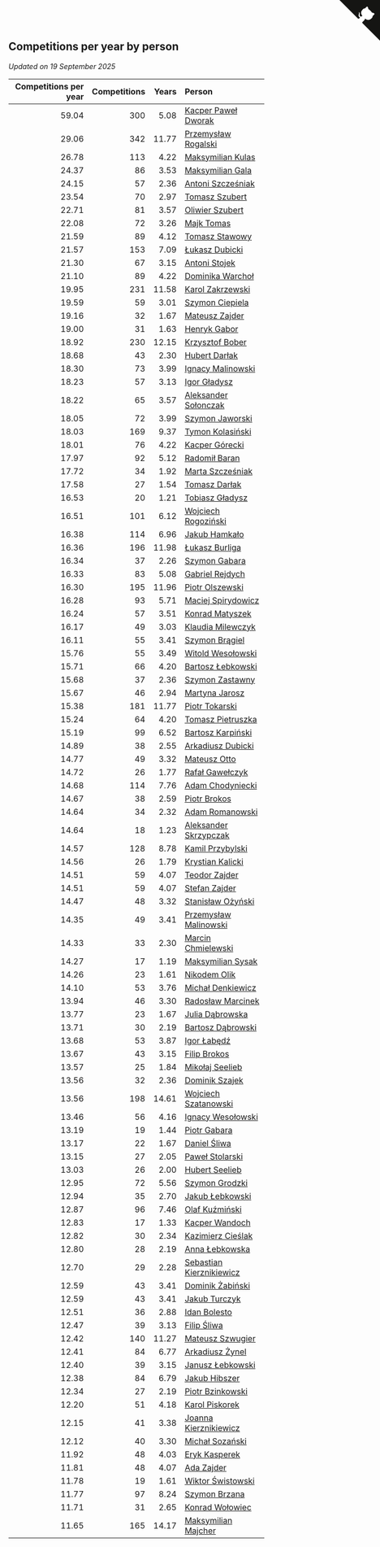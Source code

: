 ## Competitions per year by person

*Updated on 19 September 2025*

| Competitions per year | Competitions | Years | Person |
| ---: | ---: | ---: | :--- |
| 59.04 | 300 | 5.08 | [Kacper Paweł Dworak](https://www.worldcubeassociation.org/persons/2020DWOR01) |
| 29.06 | 342 | 11.77 | [Przemysław Rogalski](https://www.worldcubeassociation.org/persons/2013ROGA02) |
| 26.78 | 113 | 4.22 | [Maksymilian Kulas](https://www.worldcubeassociation.org/persons/2021KULA02) |
| 24.37 | 86 | 3.53 | [Maksymilian Gala](https://www.worldcubeassociation.org/persons/2022GALA01) |
| 24.15 | 57 | 2.36 | [Antoni Szcześniak](https://www.worldcubeassociation.org/persons/2023SZCZ04) |
| 23.54 | 70 | 2.97 | [Tomasz Szubert](https://www.worldcubeassociation.org/persons/2022SZUB02) |
| 22.71 | 81 | 3.57 | [Oliwier Szubert](https://www.worldcubeassociation.org/persons/2022SZUB01) |
| 22.08 | 72 | 3.26 | [Majk Tomas](https://www.worldcubeassociation.org/persons/2022TOMA05) |
| 21.59 | 89 | 4.12 | [Tomasz Stawowy](https://www.worldcubeassociation.org/persons/2021STAW01) |
| 21.57 | 153 | 7.09 | [Łukasz Dubicki](https://www.worldcubeassociation.org/persons/2018DUBI01) |
| 21.30 | 67 | 3.15 | [Antoni Stojek](https://www.worldcubeassociation.org/persons/2022STOJ03) |
| 21.10 | 89 | 4.22 | [Dominika Warchoł](https://www.worldcubeassociation.org/persons/2021WARC01) |
| 19.95 | 231 | 11.58 | [Karol Zakrzewski](https://www.worldcubeassociation.org/persons/2014ZAKR01) |
| 19.59 | 59 | 3.01 | [Szymon Ciepiela](https://www.worldcubeassociation.org/persons/2022CIEP01) |
| 19.16 | 32 | 1.67 | [Mateusz Zajder](https://www.worldcubeassociation.org/persons/2024ZAJD01) |
| 19.00 | 31 | 1.63 | [Henryk Gabor](https://www.worldcubeassociation.org/persons/2024GABO02) |
| 18.92 | 230 | 12.15 | [Krzysztof Bober](https://www.worldcubeassociation.org/persons/2013BOBE01) |
| 18.68 | 43 | 2.30 | [Hubert Darłak](https://www.worldcubeassociation.org/persons/2023DARL03) |
| 18.30 | 73 | 3.99 | [Ignacy Malinowski](https://www.worldcubeassociation.org/persons/2021MALI02) |
| 18.23 | 57 | 3.13 | [Igor Gładysz](https://www.worldcubeassociation.org/persons/2022GLAD01) |
| 18.22 | 65 | 3.57 | [Aleksander Sołonczak](https://www.worldcubeassociation.org/persons/2022SOLO01) |
| 18.05 | 72 | 3.99 | [Szymon Jaworski](https://www.worldcubeassociation.org/persons/2021JAWO01) |
| 18.03 | 169 | 9.37 | [Tymon Kolasiński](https://www.worldcubeassociation.org/persons/2016KOLA02) |
| 18.01 | 76 | 4.22 | [Kacper Górecki](https://www.worldcubeassociation.org/persons/2021GORE01) |
| 17.97 | 92 | 5.12 | [Radomił Baran](https://www.worldcubeassociation.org/persons/2020BARA02) |
| 17.72 | 34 | 1.92 | [Marta Szcześniak](https://www.worldcubeassociation.org/persons/2023SZCZ07) |
| 17.58 | 27 | 1.54 | [Tomasz Darłak](https://www.worldcubeassociation.org/persons/2024DARL01) |
| 16.53 | 20 | 1.21 | [Tobiasz Gładysz](https://www.worldcubeassociation.org/persons/2024GLAD02) |
| 16.51 | 101 | 6.12 | [Wojciech Rogoziński](https://www.worldcubeassociation.org/persons/2019ROGO04) |
| 16.38 | 114 | 6.96 | [Jakub Hamkało](https://www.worldcubeassociation.org/persons/2018HAMK01) |
| 16.36 | 196 | 11.98 | [Łukasz Burliga](https://www.worldcubeassociation.org/persons/2013BURL01) |
| 16.34 | 37 | 2.26 | [Szymon Gabara](https://www.worldcubeassociation.org/persons/2023GABA01) |
| 16.33 | 83 | 5.08 | [Gabriel Rejdych](https://www.worldcubeassociation.org/persons/2020REJD01) |
| 16.30 | 195 | 11.96 | [Piotr Olszewski](https://www.worldcubeassociation.org/persons/2013OLSZ02) |
| 16.28 | 93 | 5.71 | [Maciej Spirydowicz](https://www.worldcubeassociation.org/persons/2020SPIR01) |
| 16.24 | 57 | 3.51 | [Konrad Matyszek](https://www.worldcubeassociation.org/persons/2022MATY02) |
| 16.17 | 49 | 3.03 | [Klaudia Milewczyk](https://www.worldcubeassociation.org/persons/2022MILE05) |
| 16.11 | 55 | 3.41 | [Szymon Brągiel](https://www.worldcubeassociation.org/persons/2022BRAG03) |
| 15.76 | 55 | 3.49 | [Witold Wesołowski](https://www.worldcubeassociation.org/persons/2022WESO01) |
| 15.71 | 66 | 4.20 | [Bartosz Łebkowski](https://www.worldcubeassociation.org/persons/2021LEBK01) |
| 15.68 | 37 | 2.36 | [Szymon Zastawny](https://www.worldcubeassociation.org/persons/2023ZAST01) |
| 15.67 | 46 | 2.94 | [Martyna Jarosz](https://www.worldcubeassociation.org/persons/2022JARO01) |
| 15.38 | 181 | 11.77 | [Piotr Tokarski](https://www.worldcubeassociation.org/persons/2013TOKA01) |
| 15.24 | 64 | 4.20 | [Tomasz Pietruszka](https://www.worldcubeassociation.org/persons/2021PIET01) |
| 15.19 | 99 | 6.52 | [Bartosz Karpiński](https://www.worldcubeassociation.org/persons/2019KARP03) |
| 14.89 | 38 | 2.55 | [Arkadiusz Dubicki](https://www.worldcubeassociation.org/persons/2023DUBI01) |
| 14.77 | 49 | 3.32 | [Mateusz Otto](https://www.worldcubeassociation.org/persons/2022OTTO01) |
| 14.72 | 26 | 1.77 | [Rafał Gawełczyk](https://www.worldcubeassociation.org/persons/2023GAWE01) |
| 14.68 | 114 | 7.76 | [Adam Chodyniecki](https://www.worldcubeassociation.org/persons/2017CHOD02) |
| 14.67 | 38 | 2.59 | [Piotr Brokos](https://www.worldcubeassociation.org/persons/2023BROK01) |
| 14.64 | 34 | 2.32 | [Adam Romanowski](https://www.worldcubeassociation.org/persons/2023ROMA10) |
| 14.64 | 18 | 1.23 | [Aleksander Skrzypczak](https://www.worldcubeassociation.org/persons/2024SKRZ01) |
| 14.57 | 128 | 8.78 | [Kamil Przybylski](https://www.worldcubeassociation.org/persons/2016PRZY01) |
| 14.56 | 26 | 1.79 | [Krystian Kalicki](https://www.worldcubeassociation.org/persons/2023KALI10) |
| 14.51 | 59 | 4.07 | [Teodor Zajder](https://www.worldcubeassociation.org/persons/2021ZAJD03) |
| 14.51 | 59 | 4.07 | [Stefan Zajder](https://www.worldcubeassociation.org/persons/2021ZAJD02) |
| 14.47 | 48 | 3.32 | [Stanisław Ożyński](https://www.worldcubeassociation.org/persons/2022OZYN01) |
| 14.35 | 49 | 3.41 | [Przemysław Malinowski](https://www.worldcubeassociation.org/persons/2022MALI01) |
| 14.33 | 33 | 2.30 | [Marcin Chmielewski](https://www.worldcubeassociation.org/persons/2023CHMI01) |
| 14.27 | 17 | 1.19 | [Maksymilian Sysak](https://www.worldcubeassociation.org/persons/2024SYSA01) |
| 14.26 | 23 | 1.61 | [Nikodem Olik](https://www.worldcubeassociation.org/persons/2024OLIK01) |
| 14.10 | 53 | 3.76 | [Michał Denkiewicz](https://www.worldcubeassociation.org/persons/2021DENK01) |
| 13.94 | 46 | 3.30 | [Radosław Marcinek](https://www.worldcubeassociation.org/persons/2022MARC05) |
| 13.77 | 23 | 1.67 | [Julia Dąbrowska](https://www.worldcubeassociation.org/persons/2024DABR01) |
| 13.71 | 30 | 2.19 | [Bartosz Dąbrowski](https://www.worldcubeassociation.org/persons/2023DABR07) |
| 13.68 | 53 | 3.87 | [Igor Łabędź](https://www.worldcubeassociation.org/persons/2021LABE01) |
| 13.67 | 43 | 3.15 | [Filip Brokos](https://www.worldcubeassociation.org/persons/2022BROK03) |
| 13.57 | 25 | 1.84 | [Mikołaj Seelieb](https://www.worldcubeassociation.org/persons/2023SEEL04) |
| 13.56 | 32 | 2.36 | [Dominik Szajek](https://www.worldcubeassociation.org/persons/2023SZAJ01) |
| 13.56 | 198 | 14.61 | [Wojciech Szatanowski](https://www.worldcubeassociation.org/persons/2011SZAT01) |
| 13.46 | 56 | 4.16 | [Ignacy Wesołowski](https://www.worldcubeassociation.org/persons/2021WESO01) |
| 13.19 | 19 | 1.44 | [Piotr Gabara](https://www.worldcubeassociation.org/persons/2024GABA02) |
| 13.17 | 22 | 1.67 | [Daniel Śliwa](https://www.worldcubeassociation.org/persons/2024SLIW01) |
| 13.15 | 27 | 2.05 | [Paweł Stolarski](https://www.worldcubeassociation.org/persons/2023STOL04) |
| 13.03 | 26 | 2.00 | [Hubert Seelieb](https://www.worldcubeassociation.org/persons/2023SEEL02) |
| 12.95 | 72 | 5.56 | [Szymon Grodzki](https://www.worldcubeassociation.org/persons/2020GROD01) |
| 12.94 | 35 | 2.70 | [Jakub Łebkowski](https://www.worldcubeassociation.org/persons/2023LEBK01) |
| 12.87 | 96 | 7.46 | [Olaf Kuźmiński](https://www.worldcubeassociation.org/persons/2018KUZM02) |
| 12.83 | 17 | 1.33 | [Kacper Wandoch](https://www.worldcubeassociation.org/persons/2024WAND01) |
| 12.82 | 30 | 2.34 | [Kazimierz Cieślak](https://www.worldcubeassociation.org/persons/2023CIES01) |
| 12.80 | 28 | 2.19 | [Anna Łebkowska](https://www.worldcubeassociation.org/persons/2023LEBK04) |
| 12.70 | 29 | 2.28 | [Sebastian Kierznikiewicz](https://www.worldcubeassociation.org/persons/2023KIER02) |
| 12.59 | 43 | 3.41 | [Dominik Żabiński](https://www.worldcubeassociation.org/persons/2022ZABI01) |
| 12.59 | 43 | 3.41 | [Jakub Turczyk](https://www.worldcubeassociation.org/persons/2022TURC02) |
| 12.51 | 36 | 2.88 | [Idan Bolesto](https://www.worldcubeassociation.org/persons/2022BOLE01) |
| 12.47 | 39 | 3.13 | [Filip Śliwa](https://www.worldcubeassociation.org/persons/2022SLIW01) |
| 12.42 | 140 | 11.27 | [Mateusz Szwugier](https://www.worldcubeassociation.org/persons/2014SZWU01) |
| 12.41 | 84 | 6.77 | [Arkadiusz Żynel](https://www.worldcubeassociation.org/persons/2018ZYNE01) |
| 12.40 | 39 | 3.15 | [Janusz Łebkowski](https://www.worldcubeassociation.org/persons/2022LEBK01) |
| 12.38 | 84 | 6.79 | [Jakub Hibszer](https://www.worldcubeassociation.org/persons/2018HIBS01) |
| 12.34 | 27 | 2.19 | [Piotr Bzinkowski](https://www.worldcubeassociation.org/persons/2023BZIN01) |
| 12.20 | 51 | 4.18 | [Karol Piskorek](https://www.worldcubeassociation.org/persons/2021PISK01) |
| 12.15 | 41 | 3.38 | [Joanna Kierznikiewicz](https://www.worldcubeassociation.org/persons/2022KIER01) |
| 12.12 | 40 | 3.30 | [Michał Sozański](https://www.worldcubeassociation.org/persons/2022SOZA02) |
| 11.92 | 48 | 4.03 | [Eryk Kasperek](https://www.worldcubeassociation.org/persons/2021KASP01) |
| 11.81 | 48 | 4.07 | [Ada Zajder](https://www.worldcubeassociation.org/persons/2021ZAJD01) |
| 11.78 | 19 | 1.61 | [Wiktor Świstowski](https://www.worldcubeassociation.org/persons/2024SWIS01) |
| 11.77 | 97 | 8.24 | [Szymon Brzana](https://www.worldcubeassociation.org/persons/2017BRZA01) |
| 11.71 | 31 | 2.65 | [Konrad Wołowiec](https://www.worldcubeassociation.org/persons/2023WOLO01) |
| 11.65 | 165 | 14.17 | [Maksymilian Majcher](https://www.worldcubeassociation.org/persons/2011MAJC01) |


<a href="https://github.com/noeruchangd/wca_statistics_vn" class="github-corner" aria-label="View source on Github"><svg width="80" height="80" viewBox="0 0 250 250" style="fill:#151513; color:#fff; position: absolute; top: 0; border: 0; right: 0;" aria-hidden="true"><path d="M0,0 L115,115 L130,115 L142,142 L250,250 L250,0 Z"></path><path d="M128.3,109.0 C113.8,99.7 119.0,89.6 119.0,89.6 C122.0,82.7 120.5,78.6 120.5,78.6 C119.2,72.0 123.4,76.3 123.4,76.3 C127.3,80.9 125.5,87.3 125.5,87.3 C122.9,97.6 130.6,101.9 134.4,103.2" fill="currentColor" style="transform-origin: 130px 106px;" class="octo-arm"></path><path d="M115.0,115.0 C114.9,115.1 118.7,116.5 119.8,115.4 L133.7,101.6 C136.9,99.2 139.9,98.4 142.2,98.6 C133.8,88.0 127.5,74.4 143.8,58.0 C148.5,53.4 154.0,51.2 159.7,51.0 C160.3,49.4 163.2,43.6 171.4,40.1 C171.4,40.1 176.1,42.5 178.8,56.2 C183.1,58.6 187.2,61.8 190.9,65.4 C194.5,69.0 197.7,73.2 200.1,77.6 C213.8,80.2 216.3,84.9 216.3,84.9 C212.7,93.1 206.9,96.0 205.4,96.6 C205.1,102.4 203.0,107.8 198.3,112.5 C181.9,128.9 168.3,122.5 157.7,114.1 C157.9,116.9 156.7,120.9 152.7,124.9 L141.0,136.5 C139.8,137.7 141.6,141.9 141.8,141.8 Z" fill="currentColor" class="octo-body"></path></svg></a><style>.github-corner:hover .octo-arm{animation:octocat-wave 560ms ease-in-out}@keyframes octocat-wave{0%,100%{transform:rotate(0)}20%,60%{transform:rotate(-25deg)}40%,80%{transform:rotate(10deg)}}@media (max-width:500px){.github-corner:hover .octo-arm{animation:none}.github-corner .octo-arm{animation:octocat-wave 560ms ease-in-out}}</style>
